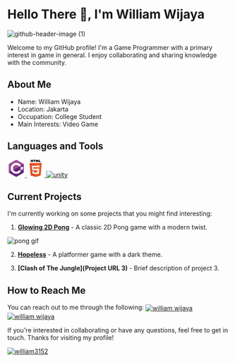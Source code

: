 # Hello There 👋, I'm William Wijaya

![github-header-image (1)](https://github.com/William3152/William3152/assets/116702856/ca9abd28-d5b7-4a54-ba51-14637619d17a)

Welcome to my GitHub profile! I'm a Game Programmer with a primary interest in game in general. I enjoy collaborating and sharing knowledge with the community.


## About Me

- Name: William Wijaya
- Location: Jakarta
- Occupation: College Student
- Main Interests: Video Game

## Languages and Tools
<p align="left"> <a href="https://www.w3schools.com/cs/" target="_blank" rel="noreferrer"> <img src="https://raw.githubusercontent.com/devicons/devicon/master/icons/csharp/csharp-original.svg" alt="csharp" width="40" height="40"/> </a> <a href="https://www.w3.org/html/" target="_blank" rel="noreferrer"> <img src="https://raw.githubusercontent.com/devicons/devicon/master/icons/html5/html5-original-wordmark.svg" alt="html5" width="40" height="40"/> </a> <a href="https://unity.com/" target="_blank" rel="noreferrer"> <img src="https://www.vectorlogo.zone/logos/unity3d/unity3d-icon.svg" alt="unity" width="40" height="40"/> </a> </p>


## Current Projects

I'm currently working on some projects that you might find interesting:

1. **[Glowing 2D Pong](https://github.com/William3152/2D-Pong)** - A classic 2D Pong game with a modern twist.

![pong gif](https://github.com/William3152/William3152/assets/116702856/6edd7e27-cd85-4061-af2e-ebad54eb0efc)

2. **[Hopeless](https://github.com/William3152/Hopeless)** - A platformer game with a dark theme.

   
3. **[Clash of The Jungle](Project URL 3)** - Brief description of project 3.


## How to Reach Me

You can reach out to me through the following:
<a href="williamwijaya010803@gmail.com" target="blank"><img align="center" src="https://github.com/William3152/William3152/assets/116702856/fb7589fe-d26c-44b7-ae77-670a59bb206a" alt="william wijaya" height="30" width="40" /></a>
<a href="https://linkedin.com/in/william wijaya" target="blank"><img align="center" src="https://raw.githubusercontent.com/rahuldkjain/github-profile-readme-generator/master/src/images/icons/Social/linked-in-alt.svg" alt="william wijaya" height="30" width="40" /></a>
</p>

If you're interested in collaborating or have any questions, feel free to get in touch. Thanks for visiting my profile!

<p align="left"> <a href="https://github.com/ryo-ma/github-profile-trophy"><img src="https://github-profile-trophy.vercel.app/?username=william3152" alt="william3152" /></a> </p>







